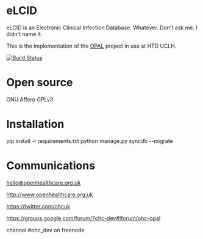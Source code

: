 eLCID
=====

eLCID is an Electronic Clinical Infection Database.
Whatever. Don't ask me. I didn't name it.

This is the implementation of the [OPAL](https://github.com/openhealthcare/opal) project in use at HTD UCLH.

[![Build
Status](https://travis-ci.org/openhealthcare/elcid.png)](https://travis-ci.org/openhealthcare/elcid)

Open source
===========
GNU Affero GPLv3

Installation
============

pip install -r requirements.txt
python manage.py syncdb --migrate

Communications
==============
hello@openhealthcare.org.uk

http://www.openhealthcare.org.uk

https://twitter.com/ohcuk

https://groups.google.com/forum/?ohc-dev#!forum/ohc-opal

channel #ohc_dev on freenode
